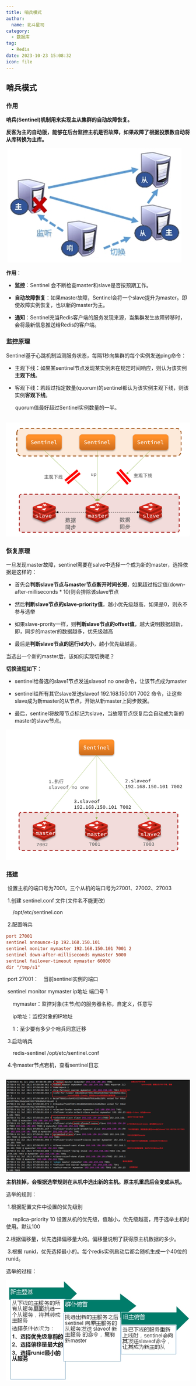 ```yaml
---
title: 哨兵模式
author: 
  name: 北斗星司
category: 
  - 数据库
tag: 
  - Redis
date: 2023-10-23 15:08:32
icon: file
---
```






## 哨兵模式

### 作用

   **哨兵(Sentinel)机制用来实现主从集群的自动故障恢复。**

   **反客为主的自动版，能够在后台监控主机是否故障，如果故障了根据投票数自动将从库转换为主库。**

​		![image-20230426075647595](./哨兵模式.assets/image-20230426075647595.png)

 **作用**：

- **监控**：Sentinel 会不断检查master和slave是否按预期工作。

  

- **自动故障恢复**：如果master故障，Sentinel会将一个slave提升为master。即使故障实例恢复，也以新的master为主。

- **通知**：Sentinel充当Redis客户端的服务发现来源，当集群发生故障转移时，会将最新信息推送给Redis的客户端。



### 监控原理

Sentinel基于心跳机制监测服务状态，每隔1秒向集群的每个实例发送ping命令：

- 主观下线：如果某sentinel节点发现某实例未在规定时间响应，则认为该实例**主观下线**。

- 客观下线：若超过指定数量(quorum)的sentinel都认为该实例主观下线，则该实例**客观下线**。

​              &ensp;&ensp;&ensp;quorum值最好超过Sentinel实例数量的一半。

​	![image-20230426075656755](./哨兵模式.assets/image-20230426075656755.png)

### 恢复原理

  一旦发现master故障，sentinel需要在salve中选择一个成为新的master，选择依据是这样的：

- 首先会**判断slave节点与master节点断开时间长短**，如果超过指定值(down-after-milliseconds * 10)则会排除该slave节点

  

- 然后**判断slave节点的slave-priority值**，越小优先级越高，如果是0，则永不参与选举

- 如果slave-prority一样，则**判断slave节点的offset值**，越大说明数据越新，即，同步的master的数据越多，优先级越高

- 最后是**判断slave节点的运行id大小**，越小优先级越高。

 当选出一个新的master后，该如何实现切换呢？

 **切换流程如下：**

- sentinel给备选的slave1节点发送slaveof no one命令，让该节点成为master

- sentinel给所有其它slave发送slaveof 192.168.150.101 7002 命令，让这些slave成为新master的从节点，开始从新master上同步数据。

- 最后，sentinel将故障节点标记为slave，当故障节点恢复后会自动成为新的master的slave节点。

​	  <img src="./哨兵模式.assets/image-20230426075705284.png" alt="image-20230426075705284" style="zoom:80%;" />

### 搭建

​    设置主机的端口号为7001，三个从机的端口号为27001、27002、27003

​     1.创建 sentinel.conf 文件(文件名不能更改)

​        &ensp;&ensp;/opt/etc/sentinel.con

​     2.配置哨兵

```ini
port 27001
sentinel announce-ip 192.168.150.101
sentinel monitor mymaster 192.168.150.101 7001 2
sentinel down-after-milliseconds mymaster 5000
sentinel failover-timeout mymaster 60000
dir "/tmp/s1"
```

​	 port 27001：&ensp;&ensp;当前sentinel实例的端口

​     sentinel  monitor  mymaster  ip地址  端口号   1

​           &ensp;&ensp;mymaster：监控对象(主节点)的服务器名称，自定义，任意写

​           &ensp;&ensp;ip地址：监控对象的IP地址

​           &ensp;&ensp;1：至少要有多少个哨兵同意迁移

​      3.启动哨兵

​           &ensp;&ensp;redis-sentinel  /opt/etc/sentinel.conf 

​      4.令master节点宕机，查看sentinel日志

​         ![image-20230426075723237](./哨兵模式.assets/image-20230426075723237.png)

 **主机挂掉，会根据选举规则在从机中选出新的主机。原主机重启后会变成从机。**

 选举的规则：

​     1.根据配置文件中设置的优先级别

​         &ensp;&ensp;replica-priority 10    设置从机的优先级，值越小，优先级越高，用于选举主机时使用。默认100

​     2.根据偏移量，优先选择偏移量大的。偏移量说明了获得原主机数据的多少。

​     3.根据 runid，优先选择最小的。每个redis实例启动后都会随机生成一个40位的runid。



 选举的过程：

​     <img src="./哨兵模式.assets/image-20230426075732806.png" alt="image-20230426075732806" style="zoom:80%;" />



